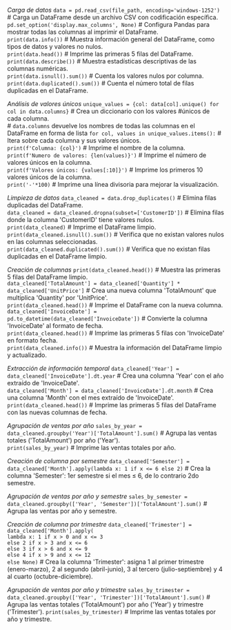  _Carga de datos_
`data = pd.read_csv(file_path, encoding='windows-1252')`       # Carga un DataFrame desde un archivo CSV con codificación específica.  
`pd.set_option('display.max_columns', None)`                   # Configura Pandas para mostrar todas las columnas al imprimir el DataFrame.  
`print(data.info())`                                           # Muestra información general del DataFrame, como tipos de datos y valores no nulos.  
`print(data.head())`                                           # Imprime las primeras 5 filas del DataFrame.  
`print(data.describe())`                                       # Muestra estadísticas descriptivas de las columnas numéricas.  
`print(data.isnull().sum())`                                   # Cuenta los valores nulos por columna.  
`print(data.duplicated().sum())`                               # Cuenta el número total de filas duplicadas en el DataFrame.  

 _Análisis de valores únicos_
`unique_values = {col: data[col].unique() for col in data.columns}` # Crea un diccionario con los valores #únicos de cada columna.  
                                                                    # `data.columns` devuelve los nombres de todas las columnas en el DataFrame en forma de lista
`for col, values in unique_values.items():`                         # Itera sobre cada columna y sus valores únicos.  
    `print(f'Columna: {col}')`                                # Imprime el nombre de la columna.  
    `print(f'Numero de valores: {len(values)}')`              # Imprime el número de valores únicos en la columna.  
    `print(f'Valores únicos: {values[:10]}')`                 # Imprime los primeros 10 valores únicos de la columna.  
    `print('-'*100)`                                          # Imprime una línea divisoria para mejorar la visualización.  

 _Limpieza de datos_
`data_cleaned = data.drop_duplicates()`                            # Elimina filas duplicadas del DataFrame.  
`data_cleaned = data_cleaned.dropna(subset=['CustomerID'])`        # Elimina filas donde la columna 'CustomerID' tiene valores nulos.  
`print(data_cleaned)`                                              # Imprime el DataFrame limpio.  
`print(data_cleaned.isnull().sum())`                               # Verifica que no existan valores nulos en las columnas seleccionadas.  
`print(data_cleaned.duplicated().sum())`                           # Verifica que no existan filas duplicadas en el DataFrame limpio.  

 _Creación de columnas_
`print(data_cleaned.head())`                                                   # Muestra las primeras 5 filas del DataFrame limpio.  
`data_cleaned['TotalAmount'] = data_cleaned['Quantity'] * data_cleaned['UnitPrice']`  # Crea una nueva columna 'TotalAmount' que multiplica 'Quantity' por 'UnitPrice'.  
`print(data_cleaned.head())`                                                   # Imprime el DataFrame con la nueva columna.  
`data_cleaned['InvoiceDate'] = pd.to_datetime(data_cleaned['InvoiceDate'])`    # Convierte la columna 'InvoiceDate' al formato de fecha.  
`print(data_cleaned.head())`                                                   # Imprime las primeras 5 filas con 'InvoiceDate' en formato fecha.  
`print(data_cleaned.info())`                                                   # Muestra la información del DataFrame limpio y actualizado.  

 _Extracción de información temporal_
`data_cleaned['Year'] = data_cleaned['InvoiceDate'].dt.year`     # Crea una columna 'Year' con el año extraído de 'InvoiceDate'.  
`data_cleaned['Month'] = data_cleaned['InvoiceDate'].dt.month`   # Crea una columna 'Month' con el mes extraído de 'InvoiceDate'.  
`print(data_cleaned.head())`                                     # Imprime las primeras 5 filas del DataFrame con las nuevas columnas de fecha.  

 _Agrupación de ventas por año_
`sales_by_year = data_cleaned.groupby('Year')['TotalAmount'].sum()`  # Agrupa las ventas totales ('TotalAmount') por año ('Year').  
`print(sales_by_year)`                                              # Imprime las ventas totales por año.  

_Creación de columna por semestre_
`data_cleaned['Semester'] = data_cleaned['Month'].apply(lambda x: 1 if x <= 6 else 2)`  # Crea la columna 'Semester': 1er semestre si el mes ≤ 6, de lo contrario 2do semestre.  

_Agrupación de ventas por año y semestre_
`sales_by_semester = data_cleaned.groupby(['Year', 'Semester'])['TotalAmount'].sum()`  # Agrupa las ventas por año y semestre.

_Creación de columna por trimestre_
`data_cleaned['Trimester'] = data_cleaned['Month'].apply(`  
`lambda x: 1 if x > 0 and x <= 3`  
`else 2 if x > 3 and x <= 6`  
`else 3 if x > 6 and x <= 9`  
`else 4 if x > 9 and x <= 12`  
`else None)`                      # Crea la columna 'Trimester': asigna 1 al primer trimestre (enero-marzo), 2 al segundo (abril-junio), 3 al tercero (julio-septiembre) y 4 al cuarto (octubre-diciembre).

_Agrupación de ventas por año y trimestre_
`sales_by_trimester = data_cleaned.groupby(['Year', 'Trimester'])['TotalAmount'].sum()`  # Agrupa las ventas totales ('TotalAmount') por año ('Year') y trimestre ('Trimester').
`print(sales_by_trimester)`                                                              # Imprime las ventas totales por año y trimestre.
